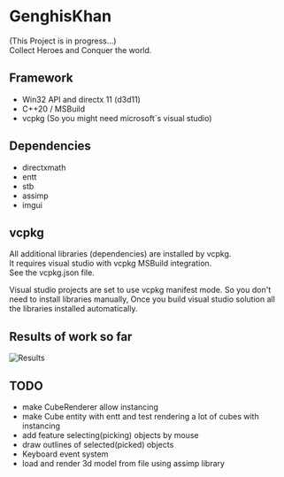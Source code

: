 # GenghisKhan
(This Project is in progress...)  
Collect Heroes and Conquer the world.  

## Framework
- Win32 API and directx 11 (d3d11)
- C++20 / MSBuild 
- vcpkg (So you might need microsoft`s visual studio)

## Dependencies
- directxmath
- entt
- stb
- assimp
- imgui

## vcpkg
All additional libraries (dependencies) are installed by vcpkg.  
It requires visual studio with vcpkg MSBuild integration.  
See the vcpkg.json file.  

Visual studio projects are set to use vcpkg manifest mode.
So you don't need to install libraries manually,
Once you build visual studio solution all the libraries installed automatically.

## Results of work so far
![Results](https://user-images.githubusercontent.com/61501369/216623142-566ae1ff-0312-46b4-bfc1-786eeb967437.png)

## TODO
- make CubeRenderer allow instancing
- make Cube entity with entt and test rendering a lot of cubes with instancing
- add feature selecting(picking) objects by mouse
- draw outlines of selected(picked) objects
- Keyboard event system
- load and render 3d model from file using assimp library

